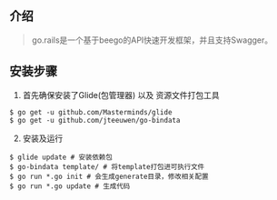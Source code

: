 ## 介绍
> go.rails是一个基于beego的API快速开发框架，并且支持Swagger。

## 安装步骤
1. 首先确保安装了Glide(包管理器) 以及 资源文件打包工具
```
$ go get -u github.com/Masterminds/glide
$ go get -u github.com/jteeuwen/go-bindata
```
2. 安装及运行
```
$ glide update # 安装依赖包
$ go-bindata template/ # 将template打包进可执行文件
$ go run *.go init # 会生成generate目录，修改相关配置
$ go run *.go update # 生成代码
```